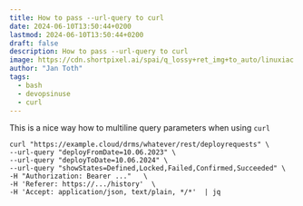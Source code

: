 ```yaml
---
title: How to pass --url-query to curl
date: 2024-06-10T13:50:44+0200
lastmod: 2024-06-10T13:50:44+0200
draft: false
description: How to pass --url-query to curl
image: https://cdn.shortpixel.ai/spai/q_lossy+ret_img+to_auto/linuxiac.com/wp-content/uploads/2020/07/curl.jpg
author: "Jan Toth"
tags:
  - bash
  - devopsinuse
  - curl
---
```


This is a nice way how to multiline query parameters when using `curl`


```
curl "https://example.cloud/drms/whatever/rest/deployrequests" \
--url-query "deployFromDate=10.06.2023" \
--url-query "deployToDate=10.06.2024" \
--url-query "showStates=Defined,Locked,Failed,Confirmed,Succeeded" \
-H "Authorization: Bearer ..."   \
-H 'Referer: https://.../history'  \
-H 'Accept: application/json, text/plain, */*'  | jq

```

